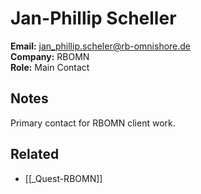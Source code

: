 # Jan-Phillip Scheller

**Email:** jan_phillip.scheler@rb-omnishore.de  
**Company:** RBOMN  
**Role:** Main Contact  

## Notes

Primary contact for RBOMN client work.

## Related
- [[_Quest-RBOMN]]